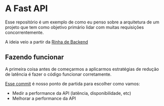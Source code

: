 # A Fast API

Esse repositório é um exemplo de como eu penso sobre a arquitetura de um projeto que tem como objetivo primário lidar com muitas requisições concorrentemente.

A ideia veio a partir da [Rinha de Backend](https://github.com/zanfranceschi/rinha-de-backend-2023-q3)

## Fazendo funcionar

A primeira coisa antes de começarmos a aplicarmos estratégias de redução de latência é fazer o código funcionar corretamente.

[Esse commit](https://github.com/mauricioabreu/a-fast-api/commit/cfaad160eb28fd7910c3d2a7046e94e36112a01c) é nosso ponto de partida para escolher como vamos:

* Medir a performance da API (latência, disponibilidade, etc)
* Melhorar a performance da API
